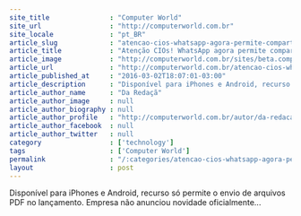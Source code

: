 ```yaml
---
site_title               : "Computer World"
site_url                 : "http://computerworld.com.br"
site_locale              : "pt_BR"
article_slug             : "atencao-cios-whatsapp-agora-permite-compartilhamento-de-documentos"
article_title            : "Atenção CIOs! WhatsApp agora permite compartilhamento de documentos"
article_image            : "http://computerworld.com.br/sites/beta.computerworld.com.br/files/news_articles/whatsapp_tela_smartphone.jpg"
article_url              : "http://computerworld.com.br/atencao-cios-whatsapp-agora-permite-compartilhamento-de-documentos"
article_published_at     : "2016-03-02T18:07:01-03:00"
article_description      : "Disponível para iPhones e Android, recurso só permite o envio de arquivos PDF no lançamento. Empresa não anunciou novidade oficialmente..."
article_author_name      : "Da Redaçã"
article_author_image     : null
article_author_biography : null
article_author_profile   : "http://computerworld.com.br/autor/da-redacao"
article_author_facebook  : null
article_author_twitter   : null
category                 : ['technology']
tags                     : ['Computer World']
permalink                : "/:categories/atencao-cios-whatsapp-agora-permite-compartilhamento-de-documentos/"
layout                   : post
---
```


Disponível para iPhones e Android, recurso só permite o envio de arquivos PDF no lançamento. Empresa não anunciou novidade oficialmente...
